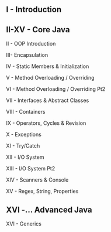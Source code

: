 ## I - Introduction

## II-XV - Core Java
II - OOP Introduction

III- Encapsulation

IV - Static Members & Initialization

V - Method Overloading / Overriding

VI - Method Overloading / Overriding Pt2

VII - Interfaces & Abstract Classes

VIII - Containers

IX - Operators, Cycles & Revision

X - Exceptions

XI - Try/Catch

XII - I/O System

XIII - I/O System Pt2

XIV - Scanners & Console

XV - Regex, String, Properties

## XVI -... Advanced Java
XVI - Generics
